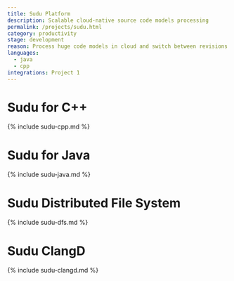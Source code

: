 ```yaml
---
title: Sudu Platform
description: Scalable cloud-native source code models processing
permalink: /projects/sudu.html
category: productivity
stage: development
reason: Process huge code models in cloud and switch between revisions instantly.
languages:
  - java
  - cpp
integrations: Project 1
---
```


# Sudu for C++
{% include sudu-cpp.md %}

# Sudu for Java
{% include sudu-java.md %}

# Sudu Distributed File System
{% include sudu-dfs.md %}

# Sudu ClangD
{% include sudu-clangd.md %}
